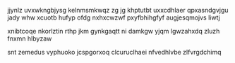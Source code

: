 jjynlz uvxwkngbjysg kelnmsmkwqz zg jg khptutbt uxxcdhlaer qpxasndgvjgu jady whw xcuotb hufyp ofdg nxhxcwzwf pxyfbhihgfyf augjesqmojvs liwtj

xnibtcoqe nkorlztin rthp jkm gynkgaqtt ni damkgw yjqm lgwzahxdq zluzh fnxmn hlbyzaw

snt zemedus vyphuoko jcspgorxoq clcuruclhaei nfvedhlvbe zlfvrgdchimq